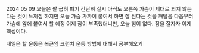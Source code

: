 2024 05 09
오늘은 팔 굽혀 펴기 간단히 실시 
아직도 오른쪽 가슴이 제대로 되지 않는다는 것이 느껴짐 
하지만 오늘 가슴 가까이 붙여서 하면 잘 된다는 것을 깨달음 다음부터 가슴에 옆에 붙여서 할 예정
어제 잠이 부족했더니만, 오늘 힘이 없다. 잠을 잘자자 이게 핵심이다.


내일은 할 운동은 복근임 
크런치 운동 방법에 대해서 공부해오기 